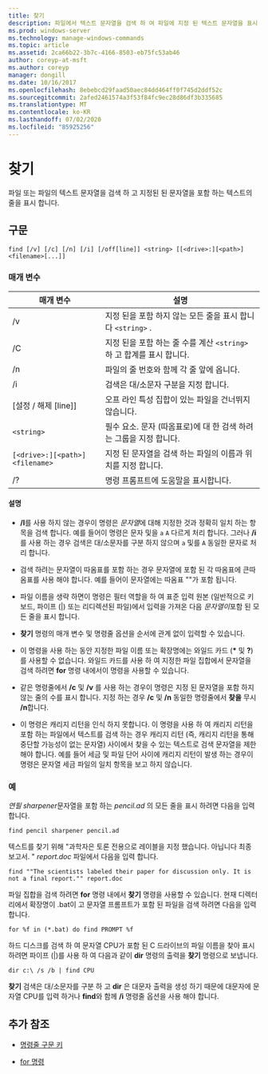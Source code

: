 ```yaml
---
title: 찾기
description: 파일에서 텍스트 문자열을 검색 하 여 파일에 지정 된 텍스트 문자열을 표시 하는 find 명령에 대 한 참조 문서입니다.
ms.prod: windows-server
ms.technology: manage-windows-commands
ms.topic: article
ms.assetid: 2ca66b22-3b7c-4166-8503-eb75fc53ab46
author: coreyp-at-msft
ms.author: coreyp
manager: dongill
ms.date: 10/16/2017
ms.openlocfilehash: 8ebebcd29faad50aec84dd464ff0f745d2ddf52c
ms.sourcegitcommit: 2afed2461574a3f53f84fc9ec28d86df3b335685
ms.translationtype: MT
ms.contentlocale: ko-KR
ms.lasthandoff: 07/02/2020
ms.locfileid: "85925256"
---
```

# <a name="find"></a>찾기

파일 또는 파일의 텍스트 문자열을 검색 하 고 지정된 된 문자열을 포함 하는 텍스트의 줄을 표시 합니다.

## <a name="syntax"></a>구문

```
find [/v] [/c] [/n] [/i] [/off[line]] <string> [[<drive>:][<path>]<filename>[...]]
```

### <a name="parameters"></a>매개 변수

| 매개 변수 | 설명 |
| --------- | ----------- |
| /v | 지정 된을 포함 하지 않는 모든 줄을 표시 합니다 `<string>` . |
| /C | 지정 된을 포함 하는 줄 수를 계산 `<string>` 하 고 합계를 표시 합니다. |
| /n | 파일의 줄 번호와 함께 각 줄 앞에 옵니다. |
| /i | 검색은 대/소문자 구분을 지정 합니다. |
| [설정 / 해제 [line]] | 오프 라인 특성 집합이 있는 파일을 건너뛰지 않습니다. |
| `<string>` | 필수 요소. 문자 (따옴표로)에 대 한 검색 하려는 그룹을 지정 합니다. |
| `[<drive>:][<path>]<filename>` | 지정 된 문자열을 검색 하는 파일의 이름과 위치를 지정 합니다. |
| /? | 명령 프롬프트에 도움말을 표시합니다. |

#### <a name="remarks"></a>설명

- **/I**를 사용 하지 않는 경우이 명령은 *문자열*에 대해 지정한 것과 정확히 일치 하는 항목을 검색 합니다. 예를 들어이 명령은 문자 및을 `a` `A` 다르게 처리 합니다. 그러나 **/i**를 사용 하는 경우 검색은 대/소문자를 구분 하지 않으며 `a` 및를 `A` 동일한 문자로 처리 합니다.

- 검색 하려는 문자열이 따옴표를 포함 하는 경우 문자열에 포함 된 각 따옴표에 큰따옴표를 사용 해야 합니다. 예를 들어이 문자열에는 따옴표 ""가 포함 됩니다.

- 파일 이름을 생략 하면이 명령은 필터 역할을 하 여 표준 입력 원본 (일반적으로 키보드, 파이프 (|) 또는 리디렉션된 파일)에서 입력을 가져온 다음 *문자열이*포함 된 모든 줄을 표시 합니다.

- **찾기** 명령의 매개 변수 및 명령줄 옵션을 순서에 관계 없이 입력할 수 있습니다.

- 이 명령을 사용 하는 동안 지정한 파일 이름 또는 확장명에는 와일드 카드 (**&#42;** 및 **?**)를 사용할 수 없습니다. 와일드 카드를 사용 하 여 지정한 파일 집합에서 문자열을 검색 하려면 **for** 명령 내에서이 명령을 사용할 수 있습니다.

- 같은 명령줄에서 **/c** 및 **/v** 를 사용 하는 경우이 명령은 지정 된 문자열을 포함 하지 않는 줄의 수를 표시 합니다. 지정 하는 경우 **/c** 및 **/n** 동일한 명령줄에서 **찾을** 무시 **/n**합니다.

- 이 명령은 캐리지 리턴을 인식 하지 못합니다. 이 명령을 사용 하 여 캐리지 리턴을 포함 하는 파일에서 텍스트를 검색 하는 경우 캐리지 리턴 (즉, 캐리지 리턴을 통해 중단할 가능성이 없는 문자열) 사이에서 찾을 수 있는 텍스트로 검색 문자열을 제한 해야 합니다. 예를 들어 세금 및 파일 단어 사이에 캐리지 리턴이 발생 하는 경우이 명령은 문자열 세금 파일의 일치 항목을 보고 하지 않습니다.

### <a name="examples"></a>예

*연필 sharpener*문자열을 포함 하는 *pencil.ad* 의 모든 줄을 표시 하려면 다음을 입력 합니다.

```
find pencil sharpener pencil.ad
```

텍스트를 찾기 위해 "과학자은 토론 전용으로 레이블을 지정 했습니다. 아닙니다 최종 보고서. " *report.doc* 파일에서 다음을 입력 합니다.

```
find ""The scientists labeled their paper for discussion only. It is not a final report."" report.doc
```

파일 집합을 검색 하려면 **for** 명령 내에서 **찾기** 명령을 사용할 수 있습니다. 현재 디렉터리에서 확장명이 .bat이 고 문자열 프롬프트가 포함 된 파일을 검색 하려면 다음을 입력 합니다.

```
for %f in (*.bat) do find PROMPT %f
```

하드 디스크를 검색 하 여 문자열 CPU가 포함 된 C 드라이브의 파일 이름을 찾아 표시 하려면 파이프 (|)를 사용 하 여 다음과 같이 **dir** 명령의 출력을 **찾기** 명령으로 보냅니다.

```
dir c:\ /s /b | find CPU
```

**찾기** 검색은 대/소문자를 구분 하 고 **dir** 은 대문자 출력을 생성 하기 때문에 대문자에 문자열 CPU를 입력 하거나 **find**와 함께 **/i** 명령줄 옵션을 사용 해야 합니다.

## <a name="additional-references"></a>추가 참조

- [명령줄 구문 키](command-line-syntax-key.md)

- [for 명령](for.md)